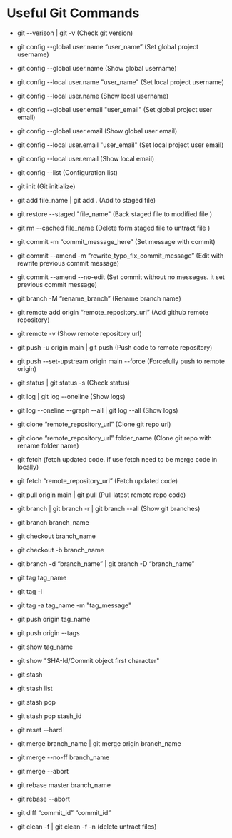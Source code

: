 # Useful Git Commands

- git --verison | git -v (Check git version)

- git config --global user.name “user_name” (Set global project username)

- git config --global user.name (Show global username)

- git config --local user.name "user_name" (Set local project username)

- git config --local user.name (Show local username)

- git config --global user.email "user_email" (Set global project user email)

- git config --global user.email (Show global user email)

- git config --local user.email "user_email" (Set local project user email)

- git config --local user.email (Show local email)

- git config --list (Configuration list)

- git init (Git initialize)

- git add file_name | git add . (Add to staged file)

- git restore --staged "file_name" (Back staged file to modified file )

- git rm --cached file_name (Delete form staged file to untract file )

- git commit -m “commit_message_here” (Set message with commit)

- git commit --amend -m “rewrite_typo_fix_commit_message” (Edit with rewrite previous commit message)

- git commit --amend --no-edit (Set commit without no messeges. it set previous commit message)

- git branch -M “rename_branch” (Rename branch name)

- git remote add origin “remote_repository_url” (Add github remote repository)

- git remote -v (Show remote repository url)

- git push -u origin main | git push (Push code to remote repository)

- git push --set-upstream origin main --force (Forcefully push to remote origin)

- git status | git status -s (Check status)

- git log | git log --oneline (Show logs)

- git log --oneline --graph --all | git log --all (Show logs)

- git clone “remote_repository_url” (Clone git repo url)

- git clone “remote_repository_url” folder_name (Clone git repo with rename folder name)

- git fetch (fetch updated code. if use fetch need to be merge code in locally)

- git fetch “remote_repository_url” (Fetch updated code)

- git pull origin main | git pull (Pull latest remote repo code)

- git branch | git branch -r | git branch --all (Show git branches)

- git branch branch_name

- git checkout branch_name

- git checkout -b branch_name

- git branch -d “branch_name” | git branch -D “branch_name”

- git tag tag_name

- git tag -l

- git tag -a tag_name -m "tag_message"

- git push origin tag_name

- git push origin --tags

- git show tag_name

- git show "SHA-Id/Commit object first character"

- git stash

- git stash list

- git stash pop

- git stash pop stash_id

- git reset --hard

- git merge branch_name | git merge origin branch_name

- git merge --no-ff branch_name

- git merge --abort

- git rebase master branch_name

- git rebase --abort

- git diff “commit_id” “commit_id”

- git clean -f | git clean -f -n (delete untract files)
